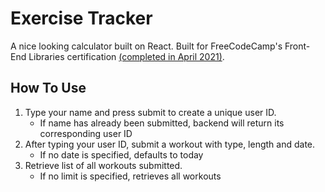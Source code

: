# Exercise Tracker

A nice looking calculator built on React. Built for FreeCodeCamp's Front-End Libraries certification [(completed in April 2021)](https://www.freecodecamp.org/certification/cvega21/front-end-libraries).

## How To Use
1. Type your name and press submit to create a unique user ID. 
      - If name has already been submitted, backend will return its corresponding user ID
3. After typing your user ID, submit a workout with type, length and date. 
      - If no date is specified, defaults to today
5. Retrieve list of all workouts submitted.
      - If no limit is specified, retrieves all workouts
